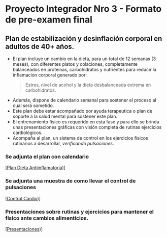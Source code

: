 # Proyecto Integrador Nro 3 - Formato de pre-examen final

## Plan de estabilización y desinflación corporal en adultos de 40+ años.

* El plan incluye un cambio en la dieta, para un total de 12 semanas (3 meses), con diferentes platos y colaciones, completamente balanceados en proteínas, carbohidratos y nutrientes para reducir la inflamacion corporal generado por:
  > Estres, nivel de acohol y la dieta desbalanceada extrema en carbohidratos.
* Además, dispone de calendario semanal para sostener el proceso al cual será sometido.
* Este plan debe estar acompañado por ayuda terapeutica o plan de soporte a la salud mental para sostener este plan.
* El entrenamiento físico es requerido en esta fase y para ello se brinda unas presentaciones gráficas con visión completa de rutinas ejercicios cardiológicos.
* Acompaña al plan, un sistema de control en los ejercicios físicos rutinarios a desarrollar, _verificando pulsaciones_.

### Se adjunta el plan  con calendario
[[Plan Dieta Antiinflamatoria](https://docs.google.com/document/d/1cJ8A-9Da_HKaD7BnasFsKbgIQPTWsH3M_ZEovFk2hxA/edit?tab=t.0))]

### Se adjunta una muestra de como llevar el control de pulsaciones
[[Control Cardio](https://docs.google.com/spreadsheets/d/1Yx5o8SRubxz3XWoXv_xVxp_Rcg7y7ZHvhE-LA3KywaM/edit?gid=0#gid=0))]

### Presentaciones sobre rutinas y ejercicios para mantener el físico ante cambios alimenticios.
[[Presentaciones](https://app.presentations.ai/view/i1zkZb))]
